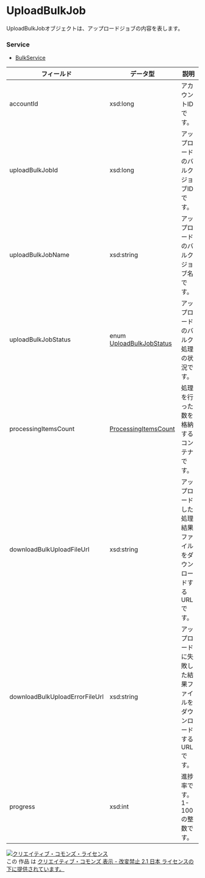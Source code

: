 # UploadBulkJob
UploadBulkJobオブジェクトは、アップロードジョブの内容を表します。
### Service
+ [BulkService](../services/BulkService.md)

| フィールド | データ型 | 説明 | 
|---|---|---|
| accountId| xsd:long| アカウントIDです。 |
| uploadBulkJobId| xsd:long| アップロードのバルクジョブIDです。 |
| uploadBulkJobName| xsd:string| アップロードのバルクジョブ名です。 |
| uploadBulkJobStatus| enum <a href="../data/UploadBulkJobStatus.md">UploadBulkJobStatus</a>| アップロードのバルク処理の状況です。 |
| processingItemsCount| <a href="../data/ProcessingItemsCount.md">ProcessingItemsCount</a>| 処理を行った数を格納するコンテナです。 |
| downloadBulkUploadFileUrl| xsd:string| アップロードした処理結果ファイルをダウンロードするURLです。 |
| downloadBulkUploadErrorFileUrl| xsd:string| アップロードに失敗した結果ファイルをダウンロードするURLです。 |
| progress| xsd:int| 進捗率です。<br>1-100の整数です。 |
<a rel="license" href="http://creativecommons.org/licenses/by-nd/2.1/jp/"><img alt="クリエイティブ・コモンズ・ライセンス" style="border-width:0" src="https://i.creativecommons.org/l/by-nd/2.1/jp/88x31.png" /></a><br />この 作品 は <a rel="license" href="http://creativecommons.org/licenses/by-nd/2.1/jp/">クリエイティブ・コモンズ 表示 - 改変禁止 2.1 日本 ライセンスの下に提供されています。</a>
